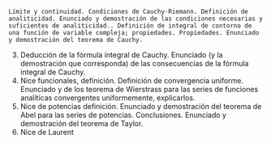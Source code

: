	Límite y continuidad. Condiciones de Cauchy-Riemann. Definición de analiticidad. Enunciado y demostración de las condiciones necesarias y suficientes de analiticidad..	Definición de integral de contorno de una función de variable compleja; propiedades. Propiedades. Enunciado y demostración del teorema de Cauchy.
3.	Deducción de la fórmula integral de Cauchy. Enunciado (y la demostración que corresponda) de las consecuencias de la fórmula integral de Cauchy.
4.	Nice funcionales, definición. Definición de convergencia uniforme. Enunciado y de los teorema de Wierstrass para las series de funciones analíticas convergentes uniformemente, explicarlos.
5.	Nice de potencias definición. Enunciado y demostración del teorema de Abel para las series de potencias. Conclusiones. Enunciado y demostración del teorema de Taylor.
6.	Nice de Laurent 
                